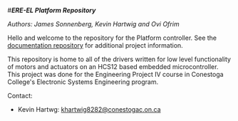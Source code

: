 #__*ERE-EL Platform Repository*__

*Authors: James Sonnenberg, Kevin Hartwig and Ovi Ofrim*

Hello and welcome to the repository for the Platform controller.  See the [documentation repository](https://github.com/oovi77/Robot-Documentation-) for additional project information. 

This repository is home to all of the drivers written for low level functionality of motors and actuators on an HCS12 based embedded microcontroller.  This project was done for the Engineering Project IV course in Conestoga College's Electronic Systems Engineering program.

Contact: 

* Kevin Hartwg: khartwig8282@conestogac.on.ca
